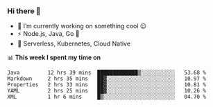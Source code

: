 ### Hi there 👋

<!--
**nodejh/nodejh** is a ✨ _special_ ✨ repository because its `README.md` (this file) appears on your GitHub profile.

Here are some ideas to get you started:

- 🔭 I’m currently working on ...
- 🌱 I’m currently learning ...
- 👯 I’m looking to collaborate on ...
- 🤔 I’m looking for help with ...
- 💬 Ask me about ...
- 📫 How to reach me: ...
- 😄 Pronouns: ...
- ⚡ Fun fact: ...
-->

- 🔭 I’m currently working on something cool :wink:
- ⚡ Node.js, Java, Go :thought_balloon:
- 🤖 Serverless, Kubernetes, Cloud Native

📊 **This week I spent my time on**

<!--START_SECTION:waka-->
```text
Java         12 hrs 39 mins  █████████████▒░░░░░░░░░░░   53.68 % 
Markdown     2 hrs 35 mins   ██▓░░░░░░░░░░░░░░░░░░░░░░   10.97 % 
Properties   2 hrs 33 mins   ██▓░░░░░░░░░░░░░░░░░░░░░░   10.81 % 
YAML         2 hrs 25 mins   ██▓░░░░░░░░░░░░░░░░░░░░░░   10.26 % 
XML          1 hr 6 mins     █▒░░░░░░░░░░░░░░░░░░░░░░░   04.70 % 
```
<!--END_SECTION:waka-->


<!--
:traffic_light: **Visitors**

![visitors](https://visitor-badge.glitch.me/badge?page_id=nodejh.nodejh)
-->
